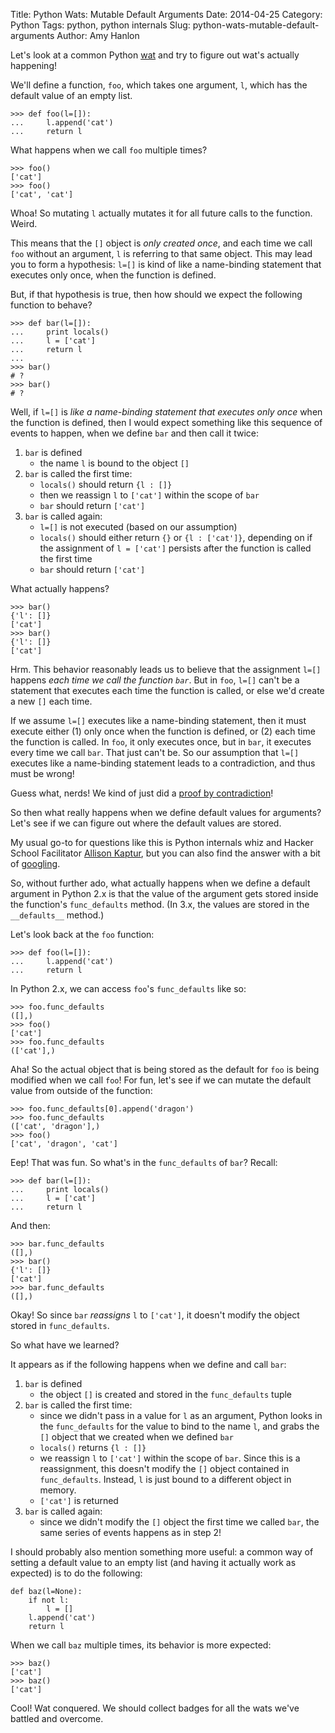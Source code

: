 Title: Python Wats: Mutable Default Arguments
Date: 2014-04-25
Category: Python
Tags: python, python internals
Slug: python-wats-mutable-default-arguments
Author: Amy Hanlon

Let's look at a common Python [wat](https://www.destroyallsoftware.com/talks/wat) and try to figure out wat's actually happening!  

We'll define a function, `foo`, which takes one argument, `l`, which has the default value of an empty list.

    >>> def foo(l=[]):
    ...     l.append('cat')
    ...     return l

What happens when we call `foo` multiple times?

    >>> foo()
    ['cat']
    >>> foo()
    ['cat', 'cat']

Whoa! So mutating `l` actually mutates it for all future calls to the function. Weird.

This means that the `[]` object is *only created once*, and each time we call `foo` without an argument, `l` is referring to that same object. This may lead you to form a hypothesis: `l=[]` is kind of like a name-binding statement that executes only once, when the function is defined. 

But, if that hypothesis is true, then how should we expect the following function to behave?

    >>> def bar(l=[]):
    ...     print locals()
    ...     l = ['cat']
    ...     return l
    ... 
    >>> bar()
    # ?
    >>> bar()
    # ?

Well, if `l=[]` is *like a name-binding statement that executes only once* when the function is defined, then I would expect something like this sequence of events to happen, when we define `bar` and then call it twice:

1. `bar` is defined
    * the name `l` is bound to the object `[]`
2. `bar` is called the first time:
    * `locals()` should return `{l : []}`
    * then we reassign `l` to `['cat']` within the scope of `bar`
    * `bar` should return `['cat']`
3. `bar` is called again:
    * `l=[]` is not executed (based on our assumption)
    * `locals()` should either return `{}` or `{l : ['cat']}`, depending on if the assignment of `l = ['cat']` persists after the function is called the first time
    * `bar` should return `['cat']`

What actually happens?

    >>> bar()
    {'l': []}
    ['cat']
    >>> bar()
    {'l': []}
    ['cat']

Hrm. This behavior reasonably leads us to believe that the assignment `l=[]` happens *each time we call the function `bar`*. But in `foo`, `l=[]` can't be a statement that executes each time the function is called, or else we'd create a new `[]` each time. 

If we assume `l=[]` executes like a name-binding statement, then it must execute either (1) only once when the function is defined, or (2) each time the function is called. In `foo`, it only executes once, but in `bar`, it executes every time we call `bar`. That just can't be. So our assumption that `l=[]` executes like a name-binding statement leads to a contradiction, and thus must be wrong! 

Guess what, nerds! We kind of just did a [proof by contradiction](http://en.wikipedia.org/wiki/Proof_by_contradiction)!

So then what really happens when we define default values for arguments? Let's see if we can figure out where the default values are stored.

My usual go-to for questions like this is Python internals whiz and Hacker School Facilitator [Allison Kaptur](http://akaptur.github.io/), but you can also find the answer with a bit of [googling](https://www.google.com/webhp?sourceid=chrome-instant&ion=1&espv=2&ie=UTF-8#q=python%20mutable%20default%20arguments). 

So, without further ado, what actually happens when we define a default argument in Python 2.x is that the value of the argument gets stored inside the function's `func_defaults` method. (In 3.x, the values are stored in the `__defaults__` method.) 

Let's look back at the `foo` function:

    >>> def foo(l=[]):
    ...     l.append('cat')
    ...     return l

In Python 2.x, we can access `foo`'s `func_defaults` like so:

    >>> foo.func_defaults
    ([],)
    >>> foo()
    ['cat']
    >>> foo.func_defaults
    (['cat'],)

Aha! So the actual object that is being stored as the default for `foo` is being modified when we call `foo`! For fun, let's see if we can mutate the default value from outside of the function:

    >>> foo.func_defaults[0].append('dragon')
    >>> foo.func_defaults
    (['cat', 'dragon'],)
    >>> foo()
    ['cat', 'dragon', 'cat']

Eep! That was fun. So what's in the `func_defaults` of `bar`? Recall:

    >>> def bar(l=[]):
    ...     print locals()
    ...     l = ['cat']
    ...     return l

And then:

    >>> bar.func_defaults
    ([],)
    >>> bar()
    {'l': []}
    ['cat']
    >>> bar.func_defaults 
    ([],)

Okay! So since `bar` *reassigns* `l` to `['cat']`, it doesn't modify the object stored in `func_defaults`.

So what have we learned?

It appears as if the following happens when we define and call `bar`:

1. `bar` is defined
    * the object `[]` is created and stored in the `func_defaults` tuple
2. `bar` is called the first time:
    * since we didn't pass in a value for `l` as an argument, Python looks in the `func_defaults` for the value to bind to the name `l`, and grabs the `[]` object that we created when we defined `bar`
    * `locals()` returns `{l : []}`
    * we reassign `l` to `['cat']` within the scope of `bar`. Since this is a reassignment, this doesn't modify the `[]` object contained in `func_defaults`. Instead, `l` is just bound to a different object in memory.
    * `['cat']` is returned
3. `bar` is called again:
    * since we didn't modify the `[]` object the first time we called `bar`, the same series of events happens as in step 2!

I should probably also mention something more useful: a common way of setting a default value to an empty list (and having it actually work as expected) is to do the following:

    def baz(l=None):
        if not l:
            l = []
        l.append('cat')
        return l

When we call `baz` multiple times, its behavior is more expected:

    >>> baz()
    ['cat']
    >>> baz()
    ['cat']

Cool! Wat conquered. We should collect badges for all the wats we've battled and overcome.